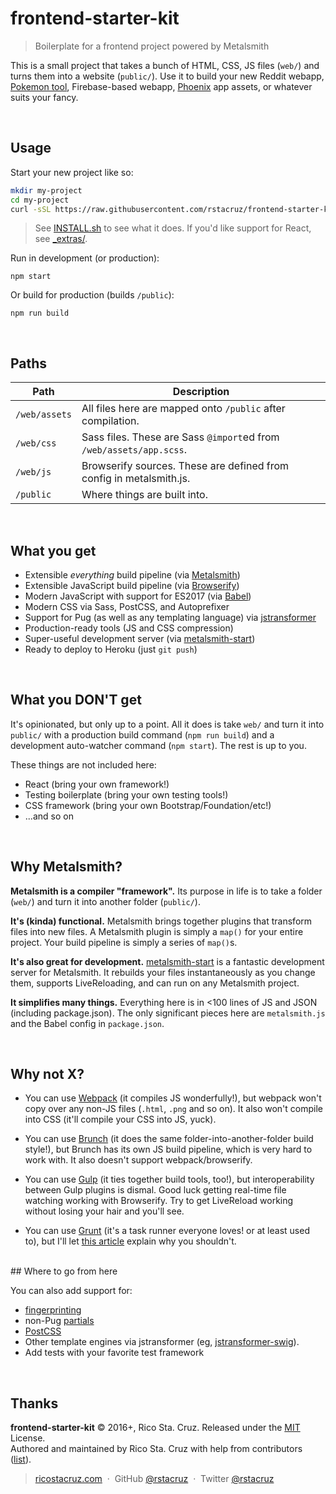 # frontend-starter-kit

> Boilerplate for a frontend project powered by Metalsmith

This is a small project that takes a bunch of HTML, CSS, JS files (`web/`) and turns them into a website (`public/`). Use it to build your new Reddit webapp, [Pokemon tool](http://weedlecalc.com/), Firebase-based webapp, [Phoenix](http://phoenixframework.org/) app assets, or whatever suits your fancy.

<br>

## Usage

Start your new project like so:

```sh
mkdir my-project
cd my-project
curl -sSL https://raw.githubusercontent.com/rstacruz/frontend-starter-kit/master/_extras/INSTALL.sh | bash
```

> See [INSTALL.sh](_extras/INSTALL.sh) to see what it does. If you'd like support for React, see [_extras/](_extras).

Run in development (or production):

```
npm start
```

Or build for production (builds `/public`):

```
npm run build
```

<br>

## Paths

| Path | Description |
| ---- | ----------- |
| `/web/assets` | All files here are mapped onto `/public` after compilation. |
| `/web/css` | Sass files. These are Sass `@import`ed from `/web/assets/app.scss`. |
| `/web/js` | Browserify sources. These are defined from config in metalsmith.js. |
| `/public` | Where things are built into. |

<br>

## What you get

- Extensible _everything_ build pipeline (via [Metalsmith](http://metalsmith.io))
- Extensible JavaScript build pipeline (via [Browserify](http://browserify.org/))
- Modern JavaScript with support for ES2017 (via [Babel](https://babeljs.io/))
- Modern CSS via Sass, PostCSS, and Autoprefixer
- Support for Pug (as well as any templating language) via [jstransformer](https://github.com/RobLoach/metalsmith-jstransformer)
- Production-ready tools (JS and CSS compression)
- Super-useful development server (via [metalsmith-start](https://www.npmjs.com/package/metalsmith-start))
- Ready to deploy to Heroku (just `git push`)

<br>

## What you DON'T get

It's opinionated, but only up to a point. All it does is take `web/` and turn it into `public/` with a production build command (`npm run build`) and a development auto-watcher command (`npm start`). The rest is up to you.

These things are not included here:

- React (bring your own framework!)
- Testing boilerplate (bring your own testing tools!)
- CSS framework (bring your own Bootstrap/Foundation/etc!)
- ...and so on

<br>

## Why Metalsmith?

__Metalsmith is a compiler "framework".__ Its purpose in life is to take a folder (`web/`) and turn it into another folder (`public/`).

__It's (kinda) functional.__ Metalsmith brings together plugins that transform files into new files. A Metalsmith plugin is simply a `map()` for your entire project. Your build pipeline is simply a series of `map()`s.

__It's also great for development.__ [metalsmith-start](https://www.npmjs.com/package/metalsmith-start) is a fantastic development server for Metalsmith. It rebuilds your files instantaneously as you change them, supports LiveReloading, and can run on any Metalsmith project.

__It simplifies many things.__ Everything here is in <100 lines of JS and JSON (including package.json). The only significant pieces here are `metalsmith.js` and the Babel config in `package.json`.

<br>

## Why not X?

- You can use [Webpack](https://webpack.github.io/) (it compiles JS wonderfully!), but webpack won't copy over any non-JS files (`.html`, `.png` and so on). It also won't compile into CSS (it'll compile your CSS into JS, yuck).

- You can use [Brunch](http://brunch.io/) (it does the same folder-into-another-folder build style!), but Brunch has its own JS build pipeline, which is very hard to work with. It also doesn't support webpack/browserify.

- You can use [Gulp](http://gulpjs.com/) (it ties together build tools, too!), but interoperability between Gulp plugins is dismal. Good luck getting real-time file watching working with Browserify. Try to get LiveReload working without losing your hair and you'll see.

- You can use [Grunt](http://gulpjs.com/) (it's a task runner everyone loves! or at least used to), but I'll let [this article](https://www.keithcirkel.co.uk/why-we-should-stop-using-grunt/) explain why you shouldn't.

<br>
## Where to go from here

You can also add support for:

- [fingerprinting](https://github.com/superwolff/metalsmith-fingerprint-ignore)
- non-Pug [partials](https://github.com/RobLoach/metalsmith-jstransformer-partials)
- [PostCSS](https://www.npmjs.com/package/metalsmith-postcss)
- Other template engines via jstransformer (eg, [jstransformer-swig](https://github.com/jstransformers/jstransformer-swig)).
- Add tests with your favorite test framework

<br>

## Thanks

**frontend-starter-kit** © 2016+, Rico Sta. Cruz. Released under the [MIT] License.<br>
Authored and maintained by Rico Sta. Cruz with help from contributors ([list][contributors]).

> [ricostacruz.com](http://ricostacruz.com) &nbsp;&middot;&nbsp;
> GitHub [@rstacruz](https://github.com/rstacruz) &nbsp;&middot;&nbsp;
> Twitter [@rstacruz](https://twitter.com/rstacruz)

[MIT]: http://mit-license.org/
[contributors]: http://github.com/rstacruz/frontend-starter-kit/contributors

